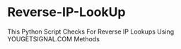 Reverse-IP-LookUp
=================

This Python Script Checks For Reverse IP Lookups Using YOUGETSIGNAL.COM Methods
